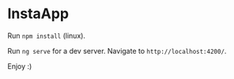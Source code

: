 # InstaApp

Run `npm install` (linux).

Run `ng serve` for a dev server. Navigate to `http://localhost:4200/`.

Enjoy :)
